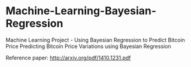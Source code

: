 # Machine-Learning-Bayesian-Regression
Machine Learning Project - Using Bayesian Regression to Predict Bitcoin Price
Predicting Bitcoin Price Variations using Bayesian Regression

Reference paper: http://arxiv.org/pdf/1410.1231.pdf
